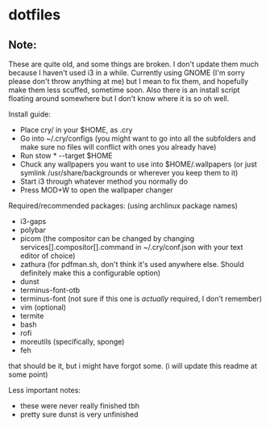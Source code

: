 # dotfiles

## Note:
These are quite old, and some things are broken. I don't update them much because I haven't used i3 in a while. Currently using GNOME (I'm sorry please don't throw anything at me) but I mean to fix them, and hopefully make them less scuffed, sometime soon. Also there is an install script floating around somewhere but I don't know where it is so oh well.

Install guide:
- Place cry/ in your $HOME, as .cry
- Go into ~/.cry/configs (you might want to go into all the subfolders and make sure no files will conflict with ones you already have)
- Run stow * --target $HOME
- Chuck any wallpapers you want to use into $HOME/.wallpapers (or just symlink /usr/share/backgrounds or wherever you keep them to it)
- Start i3 through whatever method you normally do
- Press MOD+W to open the wallpaper changer

Required/recommended packages: (using archlinux package names)
- i3-gaps
- polybar
- picom (the compositor can be changed by changing services[].compositor[].command in ~/.cry/conf.json with your text editor of choice)
- zathura (for pdfman.sh, don't think it's used anywhere else. Should definitely make this a configurable option)
- dunst
- terminus-font-otb
- terminus-font (not sure if this one is *actually* required, I don't remember)
- vim (optional)
- termite
- bash
- rofi
- moreutils (specifically, sponge)
- feh

that should be it, but i might have forgot some. (i will update this readme at some point)

Less important notes:
- these were never really finished tbh
- pretty sure dunst is very unfinished
